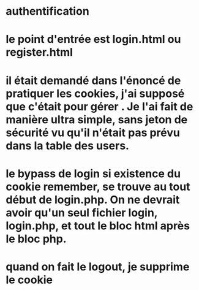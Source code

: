 # authentification
# le point d'entrée est login.html ou register.html
# il était demandé dans l'énoncé de pratiquer les cookies, j'ai supposé que c'était pour gérer <se souvenir de moi>. Je l'ai fait de manière ultra simple, sans jeton de sécurité vu qu'il n'était pas prévu dans la table des users.
# le bypass de login si existence du cookie remember, se trouve au tout début de login.php. On ne devrait avoir qu'un seul fichier login, login.php, et tout le bloc html après le bloc php.
# quand on fait le logout, je supprime le cookie
